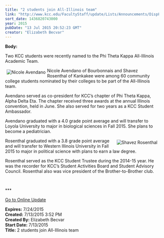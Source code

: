 ```yaml
---
title: "2 students join All-Illinois team"
link: "http://www.kcc.edu/FacultyStaff/update/Lists/Announcements/DispForm.aspx?ID=1979"
sort_date: 1436820743000
year: 2015
pubDate: "13 Jul 2015 20:52:23 GMT"
creator: "Elizabeth Becvar"
---
```


<div><b>Body:</b> <div class="ExternalClass34CE6C9E4FC94E6F847F3FC125640A1B"><p>​Two KCC students were recently named to the Phi Theta Kappa All-Illinois Academic Team.</p>
<p><img alt="Nicole Avendano" src="/FacultyStaff/update/PublishingImages/Nicole_Avendano.jpg" style="vertical-align:auto;float:left;margin:5px" />Nicole Avendano of Bourbonnais and Shavez Rosenthal of Kankakee were among 60 community college students nominated by their colleges to be part of the All-Illinois team. </p>
<p>Avendano served as co-president for KCC’s chapter of Phi Theta Kappa, Alpha Delta Eta. The chapter received three awards at the annual Illinois convention, held in June. She also served for two years as a KCC Student Ambassador.</p>
<p>Avendano graduated with a 4.0 grade point average and will transfer to Loyola University to major in biological sciences in Fall 2015. She plans to become a pediatrician.</p>
<p><img alt="Shavez Rosenthal" src="/FacultyStaff/update/PublishingImages/Shavez_Rosenthal.jpg" style="vertical-align:auto;float:right;margin:5px" />Rosenthal graduated with a 3.8 grade point average and will transfer to Western Illinois University in Fall 2015 to major in political science with plans to earn a law degree.</p>
<p>Rosenthal served as the KCC Student Trustee during the 2014-15 year. He was the recorder for KCC’s Student Activities Board and Student Advisory Council. Rosenthal also was vice president of the Brother-to-Brother club.</p>
<p> </p>
<p>***</p>
<p><a href="/FacultyStaff/update/Pages/dailyupdate.aspx">Go to Online Update</a><br /></p></div></div>
<div><b>Expires:</b> 7/24/2015</div>
<div><b>Created:</b> 7/13/2015 3:52 PM</div>
<div><b>Created By:</b> Elizabeth Becvar</div>
<div><b>Start Date:</b> 7/13/2015</div>
<div><b>Title:</b> 2 students join All-Illinois team</div>
